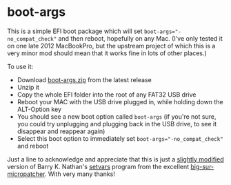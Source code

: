 # boot-args

This is a simple EFI boot package which will set `boot-args="-no_compat_check"` and then
reboot, hopefully on any Mac. (I've only tested it on one late 2012 MacBookPro, but the
upstream project of which this is a very minor mod should mean that it works fine in lots
of other places.)

To use it:

 - Download [boot-args.zip](https://github.com/MikeBeaton/boot-args/releases/download/0.0.1/boot-args.zip) from the latest release
 - Unzip it
 - Copy the whole EFI folder into the root of any FAT32 USB drive
 - Reboot your MAC with the USB drive plugged in, while holding down the ALT-Option key
 - You should see a new boot option called `boot-args` (if you're not sure, you could try unplugging and plugging back in the USB drive, to see it disappear and reappear again)
 - Select this boot option to immediately set `boot-args="-no_compat_check"` and reboot

Just a line to acknowledge and appreciate that this is just a
[slightly modified](https://github.com/MikeBeaton/big-sur-micropatcher/commit/1437ef24f91d81ad667bfe278f8ba5f56f8b4adb)
version of Barry K. Nathan's
[setvars](https://github.com/barrykn/big-sur-micropatcher/tree/main/setvars)
program from the excellent
[big-sur-micropatcher](https://github.com/barrykn/big-sur-micropatcher).
With very many thanks!
